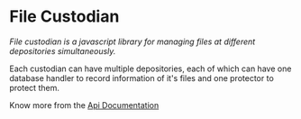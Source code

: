 # **File Custodian**

_File custodian is a javascript library for managing files at different depositories simultaneously._

Each custodian can have multiple depositories, each of which can have one database handler to record information of it's files and one protector to protect them.

Know more from the [Api Documentation](https://github.com/amirparvez/file-custodian/tree/main/docs/README.md)
